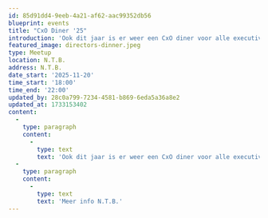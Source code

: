 ```yaml
---
id: 85d91dd4-9eeb-4a21-af62-aac99352db56
blueprint: events
title: "CxO Diner '25"
introduction: 'Ook dit jaar is er weer een CxO diner voor alle executives van onze leden.'
featured_image: directors-dinner.jpeg
type: Meetup
location: N.T.B.
address: N.T.B.
date_start: '2025-11-20'
time_start: '18:00'
time_end: '22:00'
updated_by: 28c0a799-7234-4581-b869-6eda5a36a8e2
updated_at: 1733153402
content:
  -
    type: paragraph
    content:
      -
        type: text
        text: 'Ook dit jaar is er weer een CxO diner voor alle executives van onze leden.'
  -
    type: paragraph
    content:
      -
        type: text
        text: 'Meer info N.T.B.'
---
```

